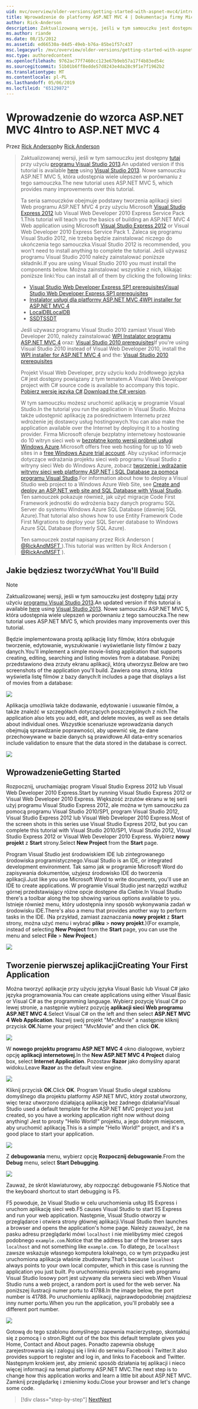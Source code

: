 ```yaml
---
uid: mvc/overview/older-versions/getting-started-with-aspnet-mvc4/intro-to-aspnet-mvc-4
title: Wprowadzenie do platformy ASP.NET MVC 4 | Dokumentacja firmy Microsoft
author: Rick-Anderson
description: Zaktualizowaną wersję, jeśli w tym samouczku jest dostępna w tym miejscu za pomocą programu Visual Studio 2013. Nowe samouczku ASP.NET MVC 5, która udostępnia wiele ulepszeń w porównaniu z t...
ms.author: riande
ms.date: 08/15/2012
ms.assetid: ed66530a-04d5-49eb-b76a-85be1f57c437
msc.legacyurl: /mvc/overview/older-versions/getting-started-with-aspnet-mvc4/intro-to-aspnet-mvc-4
msc.type: authoredcontent
ms.openlocfilehash: 9762ac77f7460cc123e67b9eb57a17f4b83ed54c
ms.sourcegitcommit: 51b01b6ff8edde57d8243e4da28c9f1e7f1962b2
ms.translationtype: MT
ms.contentlocale: pl-PL
ms.lasthandoff: 05/06/2019
ms.locfileid: "65129872"
---
```

# <a name="intro-to-aspnet-mvc-4"></a><span data-ttu-id="eb95b-104">Wprowadzenie do wzorca ASP.NET MVC 4</span><span class="sxs-lookup"><span data-stu-id="eb95b-104">Intro to ASP.NET MVC 4</span></span>

<span data-ttu-id="eb95b-105">Przez [Rick Anderson]((https://twitter.com/RickAndMSFT))</span><span class="sxs-lookup"><span data-stu-id="eb95b-105">by [Rick Anderson]((https://twitter.com/RickAndMSFT))</span></span>

> <span data-ttu-id="eb95b-106">Zaktualizowanej wersji, jeśli w tym samouczku jest dostępny [tutaj](../../getting-started/introduction/getting-started.md) przy użyciu [programu Visual Studio 2013](https://my.visualstudio.com/Downloads?q=visual%20studio%202013).</span><span class="sxs-lookup"><span data-stu-id="eb95b-106">An updated version if this tutorial is available [here](../../getting-started/introduction/getting-started.md) using [Visual Studio 2013](https://my.visualstudio.com/Downloads?q=visual%20studio%202013).</span></span> <span data-ttu-id="eb95b-107">Nowe samouczku ASP.NET MVC 5, która udostępnia wiele ulepszeń w porównaniu z tego samouczka.</span><span class="sxs-lookup"><span data-stu-id="eb95b-107">The new tutorial uses ASP.NET MVC 5, which provides many improvements over this tutorial.</span></span>
>
> <span data-ttu-id="eb95b-108">Ta seria samouczków obejmuje podstawy tworzenia aplikacji sieci Web programu ASP.NET MVC 4 przy użyciu Microsoft [Visual Studio Express 2012](https://www.microsoft.com/visualstudio/11/products/express) lub Visual Web Developer 2010 Express Service Pack 1.</span><span class="sxs-lookup"><span data-stu-id="eb95b-108">This tutorial will teach you the basics of building an ASP.NET MVC 4 Web application using Microsoft [Visual Studio Express 2012](https://www.microsoft.com/visualstudio/11/products/express) or Visual Web Developer 2010 Express Service Pack 1.</span></span> <span data-ttu-id="eb95b-109">Zaleca się programu Visual Studio 2012, nie trzeba będzie zainstalować niczego do ukończenia tego samouczka.</span><span class="sxs-lookup"><span data-stu-id="eb95b-109">Visual Studio 2012 is recommended, you won't need to install anything to complete the tutorial.</span></span> <span data-ttu-id="eb95b-110">Jeśli używasz programu Visual Studio 2010 należy zainstalować poniższe składniki.</span><span class="sxs-lookup"><span data-stu-id="eb95b-110">If you are using Visual Studio 2010 you must install the components below.</span></span> <span data-ttu-id="eb95b-111">Można zainstalować wszystkie z nich, klikając poniższe linki:</span><span class="sxs-lookup"><span data-stu-id="eb95b-111">You can install all of them by clicking the following links:</span></span>
>
> - [<span data-ttu-id="eb95b-112">Visual Studio Web Developer Express SP1 prerequisites</span><span class="sxs-lookup"><span data-stu-id="eb95b-112">Visual Studio Web Developer Express SP1 prerequisites</span></span>](https://www.microsoft.com/web/gallery/install.aspx?appid=VWD2010SP1Pack)
> - [<span data-ttu-id="eb95b-113">Instalator usługi dla platformy ASP.NET MVC 4</span><span class="sxs-lookup"><span data-stu-id="eb95b-113">WPI installer for ASP.NET MVC 4</span></span>](https://go.microsoft.com/fwlink/?LinkId=243392)
> - [<span data-ttu-id="eb95b-114">LocalDB</span><span class="sxs-lookup"><span data-stu-id="eb95b-114">LocalDB</span></span>](https://www.microsoft.com/web/gallery/install.aspx?appid=SQLLocalDBOnly_11_0)
> - [<span data-ttu-id="eb95b-115">SSDT</span><span class="sxs-lookup"><span data-stu-id="eb95b-115">SSDT</span></span>](https://blogs.msdn.com/b/rickandy/archive/2012/08/02/installing-and-using-sql-server-data-tools-ssdt-on-visual-studio-2010-and-vwd.aspx)
>
> <span data-ttu-id="eb95b-116">Jeśli używasz programu Visual Studio 2010 zamiast Visual Web Developer 2010, należy zainstalować [WPI Instalator programu ASP.NET MVC 4](https://go.microsoft.com/fwlink/?LinkId=243392) oraz: [Visual Studio 2010 prerequisites](https://www.microsoft.com/web/gallery/install.aspx?appsxml=&amp;appid=VS2010SP1Pack)</span><span class="sxs-lookup"><span data-stu-id="eb95b-116">If you're using Visual Studio 2010 instead of Visual Web Developer 2010, install the [WPI installer for ASP.NET MVC 4](https://go.microsoft.com/fwlink/?LinkId=243392) and the: [Visual Studio 2010 prerequisites](https://www.microsoft.com/web/gallery/install.aspx?appsxml=&amp;appid=VS2010SP1Pack)</span></span>
>
> <span data-ttu-id="eb95b-117">Projekt Visual Web Developer, przy użyciu kodu źródłowego języka C# jest dostępny powiązany z tym tematem.</span><span class="sxs-lookup"><span data-stu-id="eb95b-117">A Visual Web Developer project with C# source code is available to accompany this topic.</span></span> <span data-ttu-id="eb95b-118">[Pobierz wersję języka C#](https://code.msdn.microsoft.com/Intro-to-ASPNET-MVC-4-61d0219d/file/114480/1/MvcMovie.zip).</span><span class="sxs-lookup"><span data-stu-id="eb95b-118">[Download the C# version](https://code.msdn.microsoft.com/Intro-to-ASPNET-MVC-4-61d0219d/file/114480/1/MvcMovie.zip).</span></span>
>
> <span data-ttu-id="eb95b-119">W tym samouczku możesz uruchomić aplikację w programie Visual Studio.</span><span class="sxs-lookup"><span data-stu-id="eb95b-119">In the tutorial you run the application in Visual Studio.</span></span> <span data-ttu-id="eb95b-120">Można także udostępnić aplikację za pośrednictwem Internetu przez wdrożenie jej dostawcy usług hostingowych.</span><span class="sxs-lookup"><span data-stu-id="eb95b-120">You can also make the application available over the Internet by deploying it to a hosting provider.</span></span> <span data-ttu-id="eb95b-121">Firma Microsoft oferuje bezpłatny internetowy hostowanie do 10 witryn sieci web w [bezpłatne konto wersji próbnej usługi Windows Azure](https://www.windowsazure.com/pricing/free-trial/?WT.mc_id=A443DD604).</span><span class="sxs-lookup"><span data-stu-id="eb95b-121">Microsoft offers free web hosting for up to 10 web sites in a [free Windows Azure trial account](https://www.windowsazure.com/pricing/free-trial/?WT.mc_id=A443DD604).</span></span> <span data-ttu-id="eb95b-122">Aby uzyskać informacje dotyczące wdrażania projektu sieci web programu Visual Studio z witryny sieci Web do Windows Azure, zobacz [tworzenie i wdrażanie witryny sieci web platformy ASP.NET i SQL Database za pomocą programu Visual Studio](https://docs.microsoft.com/dotnet/azure/).</span><span class="sxs-lookup"><span data-stu-id="eb95b-122">For information about how to deploy a Visual Studio web project to a Windows Azure Web Site, see [Create and deploy an ASP.NET web site and SQL Database with Visual Studio](https://docs.microsoft.com/dotnet/azure/).</span></span> <span data-ttu-id="eb95b-123">Ten samouczek pokazuje również, jak użyć migracje Code First Framework jednostki do wdrożenia bazy danych programu SQL Server do systemu Windows Azure SQL Database (dawniej SQL Azure).</span><span class="sxs-lookup"><span data-stu-id="eb95b-123">That tutorial also shows how to use Entity Framework Code First Migrations to deploy your SQL Server database to Windows Azure SQL Database (formerly SQL Azure).</span></span>
>
> <span data-ttu-id="eb95b-124">Ten samouczek został napisany przez Rick Anderson ( [ @RickAndMSFT ](https://twitter.com/#!/RickAndMSFT) ).</span><span class="sxs-lookup"><span data-stu-id="eb95b-124">This tutorial was written by Rick Anderson ( [@RickAndMSFT](https://twitter.com/#!/RickAndMSFT) ).</span></span>

## <a name="what-youll-build"></a><span data-ttu-id="eb95b-125">Jakie będziesz tworzyć</span><span class="sxs-lookup"><span data-stu-id="eb95b-125">What You'll Build</span></span>

> [!NOTE]
> <span data-ttu-id="eb95b-126">Zaktualizowanej wersji, jeśli w tym samouczku jest dostępny [tutaj](../../getting-started/introduction/getting-started.md) przy użyciu [programu Visual Studio 2013](https://my.visualstudio.com/Downloads?q=visual%20studio%202013).</span><span class="sxs-lookup"><span data-stu-id="eb95b-126">An updated version if this tutorial is available [here](../../getting-started/introduction/getting-started.md) using [Visual Studio 2013](https://my.visualstudio.com/Downloads?q=visual%20studio%202013).</span></span> <span data-ttu-id="eb95b-127">Nowe samouczku ASP.NET MVC 5, która udostępnia wiele ulepszeń w porównaniu z tego samouczka.</span><span class="sxs-lookup"><span data-stu-id="eb95b-127">The new tutorial uses ASP.NET MVC 5, which provides many improvements over this tutorial.</span></span>

<span data-ttu-id="eb95b-128">Będzie implementowana prostą aplikację listy filmów, która obsługuje tworzenie, edytowanie, wyszukiwanie i wyświetlanie listy filmów z bazy danych.</span><span class="sxs-lookup"><span data-stu-id="eb95b-128">You'll implement a simple movie-listing application that supports creating, editing, searching and listing movies from a database.</span></span> <span data-ttu-id="eb95b-129">Poniżej przedstawiono dwa zrzuty ekranu aplikacji, którą utworzysz.</span><span class="sxs-lookup"><span data-stu-id="eb95b-129">Below are two screenshots of the application you'll build.</span></span> <span data-ttu-id="eb95b-130">Zawiera ona strona, która wyświetla listę filmów z bazy danych:</span><span class="sxs-lookup"><span data-stu-id="eb95b-130">It includes a page that displays a list of movies from a database:</span></span>

![](intro-to-aspnet-mvc-4/_static/image1.png)

<span data-ttu-id="eb95b-131">Aplikacja umożliwia także dodawanie, edytowanie i usuwanie filmów, a także znaleźć w szczegółach dotyczących poszczególnych z nich.</span><span class="sxs-lookup"><span data-stu-id="eb95b-131">The application also lets you add, edit, and delete movies, as well as see details about individual ones.</span></span> <span data-ttu-id="eb95b-132">Wszystkie scenariusze wprowadzania danych obejmują sprawdzanie poprawności, aby upewnić się, że dane przechowywane w bazie danych są prawidłowe.</span><span class="sxs-lookup"><span data-stu-id="eb95b-132">All data-entry scenarios include validation to ensure that the data stored in the database is correct.</span></span>

![](intro-to-aspnet-mvc-4/_static/image2.png)

## <a name="getting-started"></a><span data-ttu-id="eb95b-133">Wprowadzenie</span><span class="sxs-lookup"><span data-stu-id="eb95b-133">Getting Started</span></span>

<span data-ttu-id="eb95b-134">Rozpocznij, uruchamiając program Visual Studio Express 2012 lub Visual Web Developer 2010 Express.</span><span class="sxs-lookup"><span data-stu-id="eb95b-134">Start by running Visual Studio Express 2012 or Visual Web Developer 2010 Express.</span></span> <span data-ttu-id="eb95b-135">Większość zrzutów ekranu w tej serii użyj programu Visual Studio Express 2012, ale można w tym samouczku za pomocą programu Visual Studio 2010/SP1, program Visual Studio 2012, Visual Studio Express 2012 lub Visual Web Developer 2010 Express.</span><span class="sxs-lookup"><span data-stu-id="eb95b-135">Most of the screen shots in this series use Visual Studio Express 2012, but you can complete this tutorial with Visual Studio 2010/SP1, Visual Studio 2012, Visual Studio Express 2012 or Visual Web Developer 2010 Express.</span></span> <span data-ttu-id="eb95b-136">Wybierz **nowy projekt** z **Start** strony.</span><span class="sxs-lookup"><span data-stu-id="eb95b-136">Select **New Project** from the **Start** page.</span></span>

<span data-ttu-id="eb95b-137">Program Visual Studio jest środowiskiem IDE lub zintegrowanego środowiska programistycznego.</span><span class="sxs-lookup"><span data-stu-id="eb95b-137">Visual Studio is an IDE, or integrated development environment.</span></span> <span data-ttu-id="eb95b-138">Tak samo jak w programie Microsoft Word do zapisywania dokumentów, użyjesz środowisko IDE do tworzenia aplikacji.</span><span class="sxs-lookup"><span data-stu-id="eb95b-138">Just like you use Microsoft Word to write documents, you'll use an IDE to create applications.</span></span> <span data-ttu-id="eb95b-139">W programie Visual Studio jest narzędzi wzdłuż górnej przedstawiający różne opcje dostępne dla Ciebie.</span><span class="sxs-lookup"><span data-stu-id="eb95b-139">In Visual Studio there's a toolbar along the top showing various options available to you.</span></span> <span data-ttu-id="eb95b-140">Istnieje również menu, który udostępnia inny sposób wykonywania zadań w środowisku IDE.</span><span class="sxs-lookup"><span data-stu-id="eb95b-140">There's also a menu that provides another way to perform tasks in the IDE.</span></span> <span data-ttu-id="eb95b-141">(Na przykład, zamiast zaznaczania **nowy projekt** z **Start** strony, można użyć menu i wybrać **pliku** &gt; **nowy projekt**.)</span><span class="sxs-lookup"><span data-stu-id="eb95b-141">(For example, instead of selecting **New Project** from the **Start** page, you can use the menu and select **File** &gt; **New Project**.)</span></span>

![](intro-to-aspnet-mvc-4/_static/image3.png)

## <a name="creating-your-first-application"></a><span data-ttu-id="eb95b-142">Tworzenie pierwszej aplikacji</span><span class="sxs-lookup"><span data-stu-id="eb95b-142">Creating Your First Application</span></span>

<span data-ttu-id="eb95b-143">Można tworzyć aplikacje przy użyciu języka Visual Basic lub Visual C# jako języka programowania.</span><span class="sxs-lookup"><span data-stu-id="eb95b-143">You can create applications using either Visual Basic or Visual C# as the programming language.</span></span> <span data-ttu-id="eb95b-144">Wybierz pozycję Visual C# po lewej stronie, a następnie wybierz pozycję **aplikacji sieci Web programu ASP.NET MVC 4**.</span><span class="sxs-lookup"><span data-stu-id="eb95b-144">Select Visual C# on the left and then select **ASP.NET MVC 4 Web Application**.</span></span> <span data-ttu-id="eb95b-145">Nazwij swój projekt &quot;MvcMovie&quot; a następnie kliknij przycisk **OK**.</span><span class="sxs-lookup"><span data-stu-id="eb95b-145">Name your project &quot;MvcMovie&quot; and then click **OK**.</span></span>

![](intro-to-aspnet-mvc-4/_static/image4.png)

<span data-ttu-id="eb95b-146">W **nowego projektu programu ASP.NET MVC 4** okno dialogowe, wybierz opcję **aplikacji internetowej**.</span><span class="sxs-lookup"><span data-stu-id="eb95b-146">In the **New ASP.NET MVC 4 Project** dialog box, select **Internet Application**.</span></span> <span data-ttu-id="eb95b-147">Pozostaw **Razor** jako domyślny aparat widoku.</span><span class="sxs-lookup"><span data-stu-id="eb95b-147">Leave **Razor** as the default view engine.</span></span>

![](intro-to-aspnet-mvc-4/_static/image5.png)

<span data-ttu-id="eb95b-148">Kliknij przycisk **OK**.</span><span class="sxs-lookup"><span data-stu-id="eb95b-148">Click **OK**.</span></span> <span data-ttu-id="eb95b-149">Program Visual Studio ulegał szablonu domyślnego dla projektu platformy ASP.NET MVC, który został utworzony, więc teraz utworzono działającą aplikację bez żadnego działania!</span><span class="sxs-lookup"><span data-stu-id="eb95b-149">Visual Studio used a default template for the ASP.NET MVC project you just created, so you have a working application right now without doing anything!</span></span> <span data-ttu-id="eb95b-150">Jest to prosty &quot;Hello World!&quot; projektu, a jego dobrym miejscem, aby uruchomić aplikację.</span><span class="sxs-lookup"><span data-stu-id="eb95b-150">This is a simple &quot;Hello World!&quot; project, and it's a good place to start your application.</span></span>

![](intro-to-aspnet-mvc-4/_static/image6.png)

<span data-ttu-id="eb95b-151">Z **debugowania** menu, wybierz opcję **Rozpocznij debugowanie**.</span><span class="sxs-lookup"><span data-stu-id="eb95b-151">From the **Debug** menu, select **Start Debugging**.</span></span>

![](intro-to-aspnet-mvc-4/_static/image7.png)

<span data-ttu-id="eb95b-152">Zauważ, że skrót klawiaturowy, aby rozpocząć debugowanie F5.</span><span class="sxs-lookup"><span data-stu-id="eb95b-152">Notice that the keyboard shortcut to start debugging is F5.</span></span>

<span data-ttu-id="eb95b-153">F5 powoduje, że Visual Studio w celu uruchomienia usług IIS Express i uruchom aplikację sieci web.</span><span class="sxs-lookup"><span data-stu-id="eb95b-153">F5 causes Visual Studio to start IIS Express and run your web application.</span></span> <span data-ttu-id="eb95b-154">Następnie, Visual Studio otworzy w przeglądarce i otwiera strony głównej aplikacji.</span><span class="sxs-lookup"><span data-stu-id="eb95b-154">Visual Studio then launches a browser and opens the application's home page.</span></span> <span data-ttu-id="eb95b-155">Należy zauważyć, że na pasku adresu przeglądarki mówi `localhost` i nie mielibyśmy mieć czegoś podobnego `example.com`.</span><span class="sxs-lookup"><span data-stu-id="eb95b-155">Notice that the address bar of the browser says `localhost` and not something like `example.com`.</span></span> <span data-ttu-id="eb95b-156">To dlatego, że `localhost` zawsze wskazuje własnego komputera lokalnego, co w tym przypadku jest uruchomiona aplikacja właśnie zbudowany.</span><span class="sxs-lookup"><span data-stu-id="eb95b-156">That's because `localhost` always points to your own local computer, which in this case is running the application you just built.</span></span> <span data-ttu-id="eb95b-157">Po uruchomieniu projektu sieci web programu Visual Studio losowy port jest używany dla serwera sieci web.</span><span class="sxs-lookup"><span data-stu-id="eb95b-157">When Visual Studio runs a web project, a random port is used for the web server.</span></span> <span data-ttu-id="eb95b-158">Na poniższej ilustracji numer portu to 41788.</span><span class="sxs-lookup"><span data-stu-id="eb95b-158">In the image below, the port number is 41788.</span></span> <span data-ttu-id="eb95b-159">Po uruchomieniu aplikacji, najprawdopodobniej znajdziesz inny numer portu.</span><span class="sxs-lookup"><span data-stu-id="eb95b-159">When you run the application, you'll probably see a different port number.</span></span>

![](intro-to-aspnet-mvc-4/_static/image8.png)

<span data-ttu-id="eb95b-160">Gotową do tego szablonu domyślnego zapewnia macierzystego, skontaktuj się z pomocą i o stron.</span><span class="sxs-lookup"><span data-stu-id="eb95b-160">Right out of the box this default template gives you Home, Contact and About pages.</span></span> <span data-ttu-id="eb95b-161">Ponadto zapewnia obsługę zarejestrowania się i zaloguj się i linki do serwisu Facebook i Twitter.</span><span class="sxs-lookup"><span data-stu-id="eb95b-161">It also provides support to register and log in, and links to Facebook and Twitter.</span></span> <span data-ttu-id="eb95b-162">Następnym krokiem jest, aby zmienić sposób działania tej aplikacji i nieco więcej informacji na temat platformy ASP.NET MVC.</span><span class="sxs-lookup"><span data-stu-id="eb95b-162">The next step is to change how this application works and learn a little bit about ASP.NET MVC.</span></span> <span data-ttu-id="eb95b-163">Zamknij przeglądarkę i zmienimy kodu.</span><span class="sxs-lookup"><span data-stu-id="eb95b-163">Close your browser and let's change some code.</span></span>

> [!div class="step-by-step"]
> [<span data-ttu-id="eb95b-164">Next</span><span class="sxs-lookup"><span data-stu-id="eb95b-164">Next</span></span>](adding-a-controller.md)
